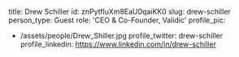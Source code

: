 title: Drew Schiller
id: znPytfluXm8EaU0qaiKK0
slug: drew-schiller
person_type: Guest
role: 'CEO & Co-Founder, Validic'
profile_pic:
  - /assets/people/Drew_Shiller.jpg
profile_twitter: drew-schiller
profile_linkedin: https://www.linkedin.com/in/drew-schiller

